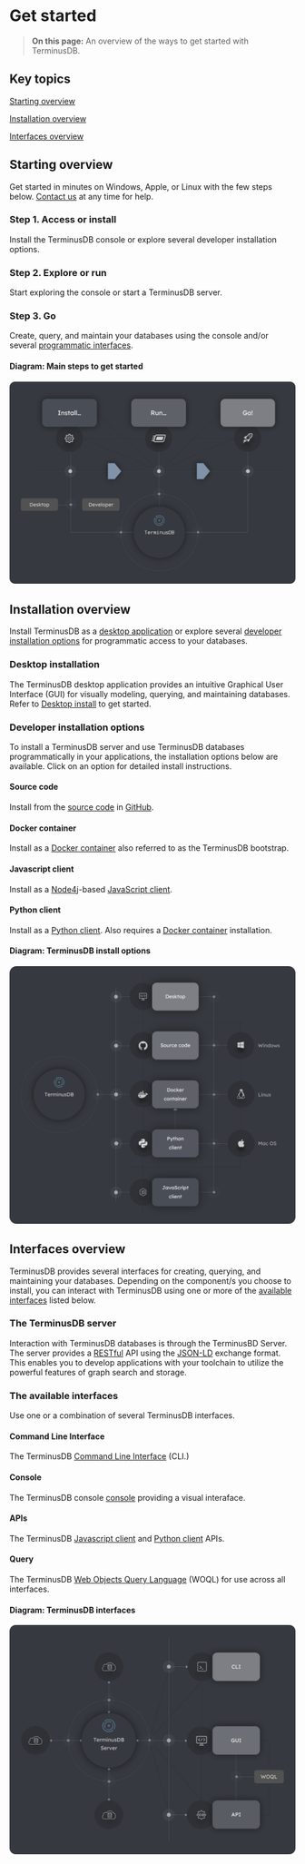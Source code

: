 # Get started

> **On this page:** An overview of the ways to get started with TerminusDB. 

## Key topics

[Starting overview](#overview)

[Installation overview](#installation-overview)

[Interfaces overview](#interfaces-overview)

## Starting overview

Get started in minutes on Windows, Apple, or Linux with the few steps below. [Contact us](to-do) at any time for help.

### Step 1. Access or install

Install the TerminusDB console or explore several developer installation options.

### Step 2. Explore or run

Start exploring the console or start a TerminusDB server.

### Step 3. Go 

Create, query, and maintain your databases using the console and/or several [programmatic interfaces](#interfaces-overview). 

#### Diagram: Main steps to get started

![TerminusDB getting started](../../img/diagrams/terminusdb-get-started.png)

## Installation overview

Install TerminusDB as a [desktop application](#desktop-installation) or explore several [developer installation options](#developer-installation-options) for programmatic access to your databases.

### Desktop installation

The TerminusDB desktop application provides an intuitive Graphical User Interface (GUI) for visually modeling, querying, and maintaining databases. Refer to [Desktop install](install-desktop) to get started.       

### Developer installation options

To install a TerminusDB server and use TerminusDB databases programmatically in your applications, the installation options below are available. Click on an option for detailed install instructions.

#### Source code

Install from the [source code](install-source-code) in [GitHub](https://github.com/terminusdb/terminusdb).

#### Docker container

Install as a [Docker container](install-docker) also referred to as the TerminusDB bootstrap.

#### Javascript client

Install as a [Node4j](to-do)-based [JavaScript client](install-javascript).

#### Python client

Install as a [Python client](install-python). Also requires a [Docker container](install-docker) installation.

#### Diagram: TerminusDB install options

![TerminusDB installation options](../../img/diagrams/terminusdb-install-overview.png)

## Interfaces overview

TerminusDB provides several interfaces for creating, querying, and maintaining your databases. Depending on the component/s you choose to install, you can interact with TerminusDB using one or more of the [available interfaces](#available-interfaces) listed below.

### The TerminusDB server

Interaction with TerminusDB databases is through the TerminusBD Server. The server provides a [RESTful](to-do) API using the [JSON-LD](to-do) exchange format. This enables you to develop applications with your toolchain to utilize the powerful features of graph search and storage. 

### The available interfaces

Use one or a combination of several TerminusDB interfaces.

#### Command Line Interface

The TerminusDB [Command Line Interface](quick-start-with-the-cli) (CLI.)   

#### Console

The TerminusDB console [console](quick-start-with-the-console) providing a visual interaface. 
 
#### APIs 

The TerminusDB [Javascript client](quick-start-with-javascript) and [Python client](quick-start-with-python) APIs. 

#### Query

The TerminusDB [Web Objects Query Language](data-modeling-data-modeling-woql-queries) (WOQL) for use across all interfaces.    

#### Diagram: TerminusDB interfaces 

![TerminusDB interfaces](../../img/diagrams/terminusdb-interfaces.png)


<!-- to-do: REFACTOR
For development and testing, we recommend our [TerminusDB Bootstrap](https://github.com/terminusdb/terminusdb-bootstrap) installer, which uses the Docker image
-->